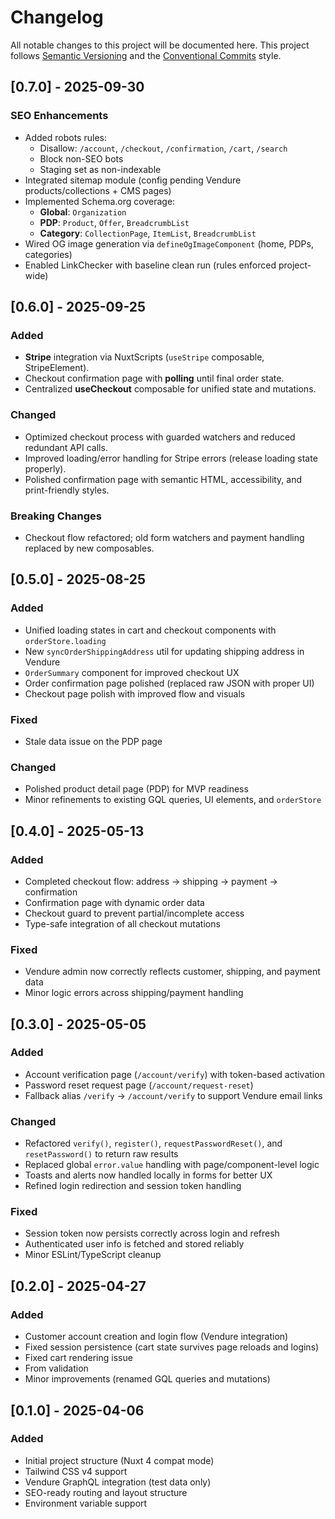 # Changelog

All notable changes to this project will be documented here.
This project follows [Semantic Versioning](https://semver.org/) and the [Conventional Commits](https://www.conventionalcommits.org/) style.

## [0.7.0] - 2025-09-30
### SEO Enhancements
- Added robots rules:
  - Disallow: `/account`, `/checkout`, `/confirmation`, `/cart`, `/search`
  - Block non-SEO bots
  - Staging set as non-indexable
- Integrated sitemap module (config pending Vendure products/collections + CMS pages)
- Implemented Schema.org coverage:
  - **Global**: `Organization`
  - **PDP**: `Product`, `Offer`, `BreadcrumbList`
  - **Category**: `CollectionPage`, `ItemList`, `BreadcrumbList`
- Wired OG image generation via `defineOgImageComponent` (home, PDPs, categories)
- Enabled LinkChecker with baseline clean run (rules enforced project-wide)

## [0.6.0] - 2025-09-25
### Added
- **Stripe** integration via NuxtScripts (`useStripe` composable, StripeElement).
- Checkout confirmation page with **polling** until final order state.
- Centralized **useCheckout** composable for unified state and mutations.

### Changed
- Optimized checkout process with guarded watchers and reduced redundant API calls.
- Improved loading/error handling for Stripe errors (release loading state properly).
- Polished confirmation page with semantic HTML, accessibility, and print-friendly styles.

### Breaking Changes
- Checkout flow refactored; old form watchers and payment handling replaced by new composables.

## [0.5.0] - 2025-08-25

### Added
- Unified loading states in cart and checkout components with `orderStore.loading`
- New `syncOrderShippingAddress` util for updating shipping address in Vendure
- `OrderSummary` component for improved checkout UX
- Order confirmation page polished (replaced raw JSON with proper UI)
- Checkout page polish with improved flow and visuals

### Fixed
- Stale data issue on the PDP page

### Changed
- Polished product detail page (PDP) for MVP readiness
- Minor refinements to existing GQL queries, UI elements, and `orderStore`

## [0.4.0] - 2025-05-13

### Added
- Completed checkout flow: address → shipping → payment → confirmation
- Confirmation page with dynamic order data
- Checkout guard to prevent partial/incomplete access
- Type-safe integration of all checkout mutations

### Fixed
- Vendure admin now correctly reflects customer, shipping, and payment data
- Minor logic errors across shipping/payment handling

## [0.3.0] - 2025-05-05

### Added
- Account verification page (`/account/verify`) with token-based activation
- Password reset request page (`/account/request-reset`)
- Fallback alias `/verify` → `/account/verify` to support Vendure email links

### Changed
- Refactored `verify()`, `register()`, `requestPasswordReset()`, and `resetPassword()` to return raw results
- Replaced global `error.value` handling with page/component-level logic
- Toasts and alerts now handled locally in forms for better UX
- Refined login redirection and session token handling

### Fixed
- Session token now persists correctly across login and refresh
- Authenticated user info is fetched and stored reliably
- Minor ESLint/TypeScript cleanup

## [0.2.0] - 2025-04-27

### Added
- Customer account creation and login flow (Vendure integration)
- Fixed session persistence (cart state survives page reloads and logins)
- Fixed cart rendering issue
- From validation
- Minor improvements (renamed GQL queries and mutations)

## [0.1.0] - 2025-04-06

### Added
- Initial project structure (Nuxt 4 compat mode)
- Tailwind CSS v4 support
- Vendure GraphQL integration (test data only)
- SEO-ready routing and layout structure
- Environment variable support
